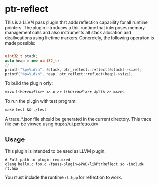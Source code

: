 # ptr-reflect

This is a LLVM pass plugin that adds reflection capability for all runtime pointers.
The plugin introduces a thin runtime that interposes memory management calls and also instruments all stack allocation and deallocations using lifetime markers. 
Concretely, the following operation is made possible:


```cpp

uint32_t stack;
auto heap = new uint32_t;
// ...
printf("%p=%ld\n", &stack, ptr_reflect::reflect(&stack)->size);
printf("%p=%ld\n", heap, ptr_reflect::reflect(heap)->size);
```

To build the plugin only: 

```shell
make libPtrReflect.so # or libPtrReflect.dylib on macOS
```
To run the plugin with test program:

```shell
make test && ./test
```
A trace_*.json file should be generated in the current directory.
This trace file can be viewed using <https://ui.perfetto.dev>

## Usage

This plugin is intended to be used as LLVM plugin:

```shell
# Full path to plugin required
clang hello.c foo.c -fpass-plugin=$PWD/libPtrReflect.so -include rt.hpp
```
You must include the runtime `rt.hpp` for reflection to work.
